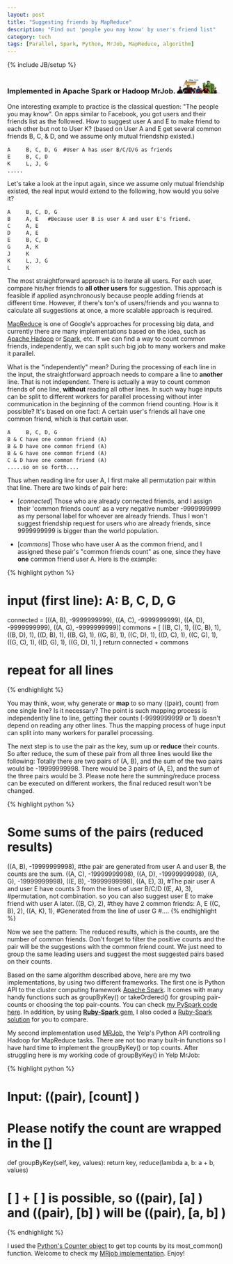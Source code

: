 ```yaml
---
layout: post
title: "Suggesting friends by MapReduce"
description: "Find out 'people you may know' by user's friend list"
category: tech
tags: [Parallel, Spark, Python, MrJob, MapReduce, algorithm]
---
```

{% include JB/setup %}
### Implemented in Apache Spark or Hadoop MrJob. <img src="/assets/imgs/avengers.jpg"  alt="The Incredibles friends from Pixar" width="20%"/>

One interesting example to practice is the classical question: "The people you may know". On apps similar to Facebook, you got users and their friends list as the followed.  How to suggest user A and E to make friend to each other but not to User K? (based on User A and E get several common friends B, C, & D, and we assume only mutual friendship existed.)

```
A     B, C, D, G  #User A has user B/C/D/G as friends
E     B, C, D
K     L, J, G
.....
```
Let's take a look at the input again, since we assume only mutual friendship existed, the real input would extend to the following, how would you solve it?

```
A     B, C, D, G
B     A, E   #Because user B is user A and user E's friend.
C     A, E
D     A, E
E     B, C, D
G     A, K
J     K
K     L, J, G
L     K
```

The most straightforward approach is to iterate all users.  For each user, compare his/her friends to **all other users** for suggestion. This approach is feasible if applied asynchronously because people adding friends at different time.  However, if there's ton's of users/friends and you wanna to calculate all suggestions at once, a more scalable approach is required.

[MapReduce](https://en.wikipedia.org/wiki/MapReduce) is one of Google's approaches for processing big data, and currently there are many implementations based on the idea, such as [Apache Hadoop](https://en.wikipedia.org/wiki/Apache_Hadoop) or [Spark](https://en.wikipedia.org/wiki/Apache_Spark), etc.  If we can find a way to count common friends, independently, we can split such big job to many workers and make it parallel.

What is the "independently" mean? During the processing of each line in the input, the straightforward approach needs to compare a line to **another** line. That is not independent. There is actually a way to count common friends of one line, **without** reading all other lines. In such way huge inputs can be split to different workers for parallel processing without inter communication in the beginning of the common friend counting. How is it possible? It's based on one fact: A certain user's friends all have one common friend, which is that certain user.

```
A     B, C, D, G
B & C have one common friend (A)
B & D have one common friend (A)
B & G have one common friend (A)
C & D have one common friend (A)
.....so on so forth....
```

Thus when reading line for user A, I first make all permutation pair within that line.  There are two kinds of pair here:

-  [*connected*] Those who are already connected friends, and I assign their 'common friends count' as a very negative number -9999999999 as my personal label for whoever are already friends. Thus I won't suggest friendship request for users who are already friends, since 9999999999 is bigger than the world population.

-  [*commons*] Those who have user A as the common friend, and I assigned these pair's "common friends count" as one, since they have **one** common friend user A. Here is the example:

{% highlight python %}
# input (first line):   A: B, C, D, G
connected = [((A, B), -9999999999), ((A, C), -9999999999), ((A, D), -9999999999), ((A, G), -9999999999)]
commons   = [
              ((B, C), 1), ((C, B), 1), ((B, D), 1), ((D, B), 1), ((B, G), 1), ((G, B), 1),
              ((C, D), 1), ((D, C), 1), ((C, G), 1), ((G, C), 1),
              ((D, G), 1), ((G, D), 1),
            ]
return connected + commons
# repeat for all lines
{% endhighlight %}

You may think, wow, why generate or **map** to so many ((pair), count) from one single line? Is it necessary?  The point is such mapping process is independently line to line, getting their counts (-9999999999 or 1) doesn't depend on reading any other lines. Thus the mapping process of huge input can split into many workers for parallel processing.

The next step is to use the pair as the key, sum up or **reduce** their counts. So after reduce, the sum of these pair from all three lines would like the following: Totally there are two pairs of (A, B), and the sum of the two pairs would be -19999999998. There would be 3 pairs of (A, E), and the sum of the three pairs would be 3. Please note here the summing/reduce process can be executed on different workers, the final reduced result won't be changed.

{% highlight python %}
# Some sums of the pairs (reduced results)
((A, B), -19999999998),  #the pair are generated from user A and user B, the counts are the sum.
((A, C), -19999999998),
((A, D), -19999999998),
((A, G), -19999999998),
((E, B), -19999999998),
((A, E), 3),  #The pair user A and user E have counts 3 from the lines of user B/C/D
((E, A), 3),  #permutation, not combination. so you can also suggest user E to make friend with user A later.
((B, C), 2),  #they have 2 common friends: A, E
((C, B), 2),
((A, K), 1),  #Generated from the line of user G
#....
{% endhighlight %}

Now we see the pattern: The reduced results, which is the counts, are the number of common friends. Don't forget to filter the positive counts and the pair will be the suggestions with the common friend count. We just need to group the same leading users and suggest the most suggested pairs based on their counts.

Based on the same algorithm described above, here are my two implementations, by using two different frameworks. The first one is Python API to the cluster computing framework [Apache Spark](http://spark.apache.org). It comes with many handy functions such as groupByKey() or takeOrdered() for grouping pair-counts or choosing the top pair-counts. You can check [my PySpark code here](https://github.com/xjlin0/cs246/blob/master/w2015/hw1/q1_people_you_may_know_spark.py).  In addition, by using [**Ruby-Spark** gem](http://ondra-m.github.io/ruby-spark/), I also coded a [Ruby-Spark solution](https://github.com/xjlin0/cs246/blob/master/w2015/hw1/q1_people_you_may_know_spark.rb) for you to compare.

My second implementation used [MRJob](https://github.com/Yelp/mrjob), the Yelp's Python API controlling Hadoop for MapReduce tasks. There are not too many built-in functions so I have hard time to implement the groupByKey() or top counts. After struggling here is my working code of groupByKey() in Yelp MrJob:

{% highlight python %}
# Input:  ((pair), [count] )
# Please notify the count are wrapped in the []

def groupByKey(self, key, values):
  return key, reduce(lambda a, b: a + b, values)

# [ ] + [ ] is possible, so ((pair), [a] ) and ((pair), [b] ) will be ((pair), [a, b] )
{% endhighlight %}

I used the [Python's Counter object](https://docs.python.org/2/library/collections.html) to get top counts by its most_common() function. Welcome to check my [MRjob implementation](https://github.com/xjlin0/cs246/blob/master/w2015/hw1/q1_people_you_may_know_mrjob.py). Enjoy!
